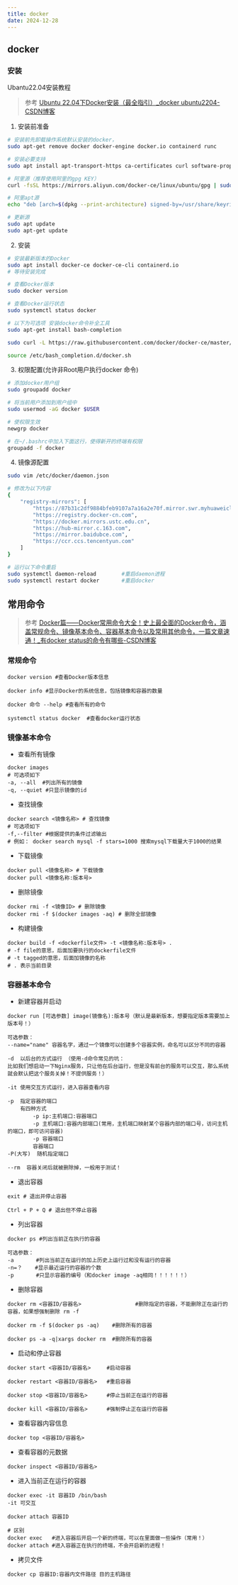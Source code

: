 ```yaml
---
title: docker
date: 2024-12-28
---
```


## docker

### 安装

Ubantu22.04安装教程

> 参考 [Ubuntu 22.04下Docker安装（最全指引）_docker ubuntu2204-CSDN博客](https://blog.csdn.net/u011278722/article/details/137673353)

1. 安装前准备

```bash
# 安装前先卸载操作系统默认安装的docker，
sudo apt-get remove docker docker-engine docker.io containerd runc

# 安装必要支持
sudo apt install apt-transport-https ca-certificates curl software-properties-common gnupg lsb-release

# 阿里源（推荐使用阿里的gpg KEY）
curl -fsSL https://mirrors.aliyun.com/docker-ce/linux/ubuntu/gpg | sudo gpg --dearmor -o /usr/share/keyrings/docker-archive-keyring.gpg

# 阿里apt源
echo "deb [arch=$(dpkg --print-architecture) signed-by=/usr/share/keyrings/docker-archive-keyring.gpg] https://mirrors.aliyun.com/docker-ce/linux/ubuntu $(lsb_release -cs) stable" | sudo tee /etc/apt/sources.list.d/docker.list > /dev/null

# 更新源
sudo apt update
sudo apt-get update
```

2. 安装

```bash
# 安装最新版本的Docker
sudo apt install docker-ce docker-ce-cli containerd.io
# 等待安装完成

# 查看Docker版本
sudo docker version

# 查看Docker运行状态
sudo systemctl status docker

# 以下为可选项 安装docker命令补全工具
sudo apt-get install bash-completion

sudo curl -L https://raw.githubusercontent.com/docker/docker-ce/master/components/cli/contrib/completion/bash/docker -o /etc/bash_completion.d/docker.sh

source /etc/bash_completion.d/docker.sh
```

3. 权限配置(允许非Root用户执行docker 命令)

```bash
# 添加docker用户组
sudo groupadd docker

# 将当前用户添加到用户组中
sudo usermod -aG docker $USER

# 使权限生效
newgrp docker

# 在~/.bashrc中加入下面这行，使得新开的终端有权限
groupadd -f docker
```

4. 镜像源配置

```bash
sudo vim /etc/docker/daemon.json

# 修改为以下内容
{
    "registry-mirrors": [
        "https://87b31c2df9884bfeb9107a7a16a2e70f.mirror.swr.myhuaweicloud.com",
        "https://registry.docker-cn.com",
        "https://docker.mirrors.ustc.edu.cn",
        "https://hub-mirror.c.163.com",
        "https://mirror.baidubce.com",
        "https://ccr.ccs.tencentyun.com"
    ]
}

# 运行以下命令重启
sudo systemctl daemon-reload		#重启daemon进程
sudo systemctl restart docker		#重启docker
```

## 常用命令

> 参考 [Docker篇——Docker常用命令大全！史上最全面的Docker命令，涵盖常规命令、镜像基本命令、容器基本命令以及常用其他命令，一篇文章速通！_有docker status的命令有哪些-CSDN博客](https://blog.csdn.net/CNpeaceful/article/details/134933269)

### 常规命令

```shell
docker version #查看Docker版本信息
 
docker info #显示Docker的系统信息，包括镜像和容器的数量 
 
docker 命令 --help #查看所有的命令
 
systemctl status docker  #查看docker运行状态
```

### 镜像基本命令

+ 查看所有镜像

```shell
docker images
# 可选项如下
-a, --all  #列出所有的镜像
-q, --quiet #只显示镜像的id
```

+ 查找镜像

```shell
docker search <镜像名称> # 查找镜像
# 可选项如下
-f,--filter #根据提供的条件过滤输出
# 例如： docker search mysql -f stars=1000 搜索mysql下载量大于1000的结果
```

+ 下载镜像

```shell
docker pull <镜像名称> # 下载镜像
docker pull <镜像名称:版本号>
```

+ 删除镜像

```shell
docker rmi -f <镜像ID> # 删除镜像
docker rmi -f $(docker images -aq) # 删除全部镜像
```

+ 构建镜像

```shell
docker build -f <dockerfile文件> -t <镜像名称:版本号> .
# -f file的意思，后面加要执行的dockerfile文件
# -t tagged的意思，后面加镜像的名称
# . 表示当前目录
```

### 容器基本命令

+ 新建容器并启动

```shell
docker run [可选参数] image(镜像名):版本号（默认是最新版本，想要指定版本需要加上版本号！）

可选参数：
--name="name" 容器名字，通过一个镜像可以创建多个容器实例，命名可以区分不同的容器
 
-d  以后台的方式运行 （使用-d命令常见的坑：
比如我们想启动一下Nginx服务，只让他在后台运行，但是没有前台的服务可以交互，那么系统就会默认把这个服务关掉！不提供服务！）
 
-it 使用交互方式运行，进入容器查看内容
 
-p  指定容器的端口
    有四种方式
        -p ip:主机端口:容器端口
        -p 主机端口:容器内部端口(常用，主机端口映射某个容器内部的端口号，访问主机的端口，即可访问容器)
        -p 容器端口
        容器端口
-P(大写)  随机指定端口
 
--rm  容器关闭后就被删除掉，一般用于测试！
```

+ 退出容器

```shell
exit # 退出并停止容器

Ctrl + P + Q # 退出但不停止容器
```

+ 列出容器

```shell
docker ps #列出当前正在执行的容器
 
可选参数：
-a       #列出当前正在运行的加上历史上运行过和没有运行的容器
-n=？    #显示最近运行的容器的个数
-p       #只显示容器的编号（和docker image -aq相同！！！！！！）
```

+ 删除容器

```shell
docker rm <容器ID/容器名>                 #删除指定的容器，不能删除正在运行的容器，如果想强制删除 rm -f

docker rm -f $(docker ps -aq)    #删除所有的容器

docker ps -a -q|xargs docker rm  #删除所有的容器
```

+ 启动和停止容器

```shell
docker start <容器ID/容器名>     #启动容器
 
docker restart <容器ID/容器名>   #重启容器
 
docker stop <容器ID/容器名>      #停止当前正在运行的容器
 
docker kill <容器ID/容器名>      #强制停止正在运行的容器
```

+ 查看容器内容信息

```shell
docker top <容器ID/容器名>
```

+ 查看容器的元数据

```shell
docker inspect <容器ID/容器名>
```

+ 进入当前正在运行的容器

```shell
docker exec -it 容器ID /bin/bash
-it 可交互

docker attach 容器ID

# 区别
docker exec   #进入容器后开启一个新的终端，可以在里面做一些操作（常用！）
docker attach #进入容器正在执行的终端，不会开启新的进程！
```

+ 拷贝文件

```shell
docker cp 容器ID:容器内文件路径 目的主机路径
```

